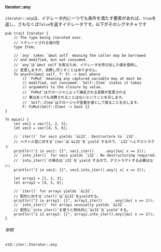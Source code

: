 #### Iterator::any

`iterator::any`は、イテレータ内に一つでも条件を満たす要素があれば、`true`を返し、さもなくば`false`を返すイテレータです。以下がそのシグネチャです

``` {.rust .ignore}
pub trait Iterator {
    // The type being iterated over.
    // イテレートされる値の型
    type Item;

    // `any` takes `&mut self` meaning the caller may be borrowed
    // and modified, but not consumed.
    // `any`は`&mut self`を取るため、イテレータを呼び出した値を借用し
    // 変更しますが、消費し尽くすことはありません。
    fn any<F>(&mut self, f: F) -> bool where
        // `FnMut` meaning any captured variable may at most be
        // modified, not consumed. `Self::Item` states it takes
        // arguments to the closure by value.
        // `FnMut`はクロージャによって補足される変数が変更される
        // 事はあっても消費されることはないということを示します。
        // `Self::Item`はクロージャが変数を値として取ることを示します。
        F: FnMut(Self::Item) -> bool {}
}
```

    fn main() {
        let vec1 = vec![1, 2, 3];
        let vec2 = vec![4, 5, 6];

        // `iter()` for vecs yields `&i32`. Destructure to `i32`.
        // ベクトル型に対する`iter`は`&i32`を`yield`するので、`i32`へとデストラクト
        println!("2 in vec1: {}", vec1.iter()     .any(|&x| x == 2));
        // `into_iter()` for vecs yields `i32`. No destructuring required.
        // `into_iter()`の場合は`i32`を`yield`するので、デストラクトする必要はない。
        println!("2 in vec2: {}", vec2.into_iter().any(| x| x == 2));

        let array1 = [1, 2, 3];
        let array2 = [4, 5, 6];

        // `iter()` for arrays yields `&i32`.
        // 配列に対する`iter()`は`&i32`をyieldする。
        println!("2 in array1: {}", array1.iter()     .any(|&x| x == 2));
        // `into_iter()` for arrays unusually yields `&i32`.
        // 配列に`into_iter()`を使うと例外的に`&i32`を`yield`する。
        println!("2 in array2: {}", array2.into_iter().any(|&x| x == 2));
    }

###### 参照

`std::iter::Iterator::any`


